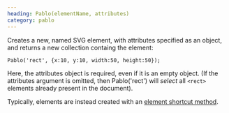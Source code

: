 ```yaml
--- 
heading: Pablo(elementName, attributes)
category: pablo
---
```


Creates a new, named SVG element, with attributes specified as an object, and returns a new collection containg the element:

    Pablo('rect', {x:10, y:10, width:50, height:50});

Here, the attributes object is required, even if it is an empty object. (If the attributes argument is omitted, then Pablo('rect') will _select_ all `<rect>` elements already present in the document).

Typically, elements are instead created with an [element shortcut method](/api/#creation).